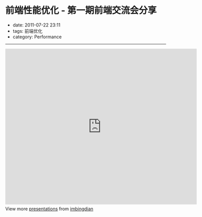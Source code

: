 # 前端性能优化 - 第一期前端交流会分享

- date: 2011-07-22 23:11
- tags: 前端优化
- category: Performance

----------------

<div style="width:425px" id="__ss_8575896"><iframe src="http://www.slideshare.net/slideshow/embed_code/8575896" width="600" height="488" frameborder="0" marginwidth="0" marginheight="0" scrolling="no"></iframe> <div style="padding:5px 0 12px"> View more <a href="http://www.slideshare.net/" target="_blank">presentations</a> from <a href="http://www.slideshare.net/imbingdian" target="_blank">imbingdian</a> </div> </div>

